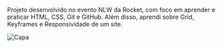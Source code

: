 Projeto desenvolvido no evento NLW da Rocket, com foco em aprender e praticar HTML, CSS, Git e GitHub. Além disso, aprendi sobre Grid, Keyframes e Responsividade de um site.

![Capa](https://github.com/RenatillaSilva/NLW-Explore/assets/112910009/d9e68809-587b-4a7a-a17a-15889cef1d8c)
